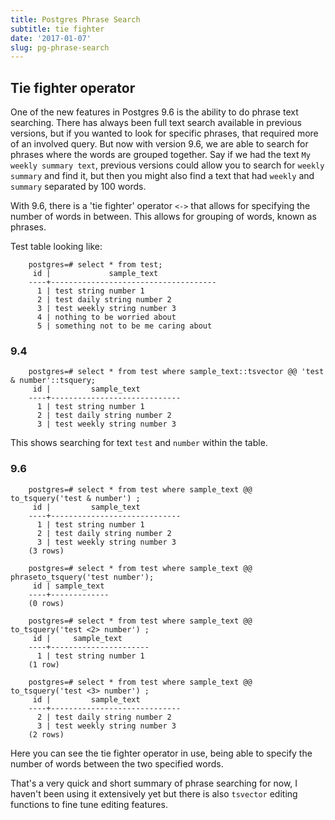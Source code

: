 ```yaml
---
title: Postgres Phrase Search
subtitle: tie fighter
date: '2017-01-07'
slug: pg-phrase-search
---
```


## Tie fighter operator

One of the new features in Postgres 9.6 is the ability to do phrase text
searching. There has always been full text search available in previous
versions, but if you wanted to look for specific phrases, that required more
of an involved query. But now with version 9.6, we are able to search for
phrases where the words are grouped together. Say if we had the text `My
weekly summary text`, previous versions could allow you to search for `weekly
summary` and find it, but then you might also find a text that had `weekly`
and `summary` separated by 100 words.

With 9.6, there is a 'tie fighter' operator `<->` that allows for specifying
the number of words in between. This allows for grouping of words, known as
phrases.

Test table looking like:

```
    postgres=# select * from test;
     id |             sample_text
    ----+-------------------------------------
      1 | test string number 1
      2 | test daily string number 2
      3 | test weekly string number 3
      4 | nothing to be worried about
      5 | something not to be me caring about
```

### 9.4

```
    postgres=# select * from test where sample_text::tsvector @@ 'test & number'::tsquery;
     id |         sample_text
    ----+-----------------------------
      1 | test string number 1
      2 | test daily string number 2
      3 | test weekly string number 3
```

This shows searching for text `test` and `number` within the table.

### 9.6

```
    postgres=# select * from test where sample_text @@ to_tsquery('test & number') ;
     id |         sample_text
    ----+-----------------------------
      1 | test string number 1
      2 | test daily string number 2
      3 | test weekly string number 3
    (3 rows)
    
    postgres=# select * from test where sample_text @@ phraseto_tsquery('test number');
     id | sample_text
    ----+-------------
    (0 rows)
    
    postgres=# select * from test where sample_text @@ to_tsquery('test <2> number') ;
     id |     sample_text
    ----+----------------------
      1 | test string number 1
    (1 row)
    
    postgres=# select * from test where sample_text @@ to_tsquery('test <3> number') ;
     id |         sample_text
    ----+-----------------------------
      2 | test daily string number 2
      3 | test weekly string number 3
    (2 rows)
```

Here you can see the tie fighter operator in use, being able to specify the
number of words between the two specified words.

That's a very quick and short summary of phrase searching for now, I haven't
been using it extensively yet but there is also `tsvector` editing functions
to fine tune editing features.